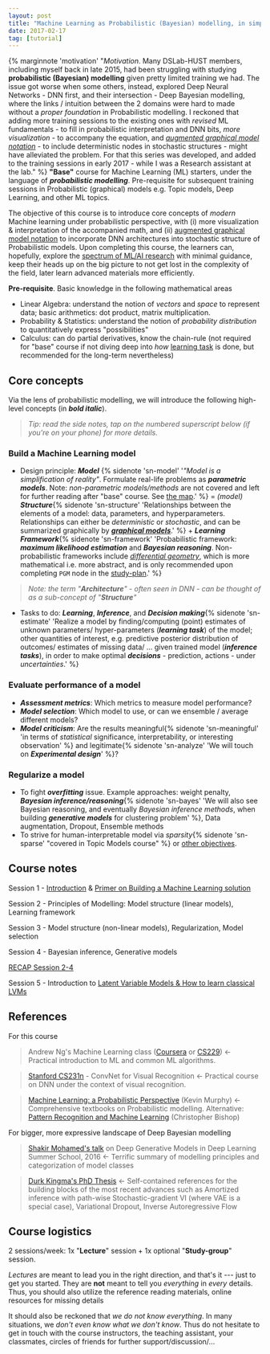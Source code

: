 ```yaml
---
layout: post
title: "Machine Learning as Probabilistic (Bayesian) modelling, in simpler language"
date: 2017-02-17
tag: [tutorial]
---
```

{% marginnote 'motivation' "*Motivation*. Many DSLab-HUST members, including myself back in late 2015, had been struggling with studying **probabilistic (Bayesian) modelling** given pretty limited training we had. The issue got worse when some others, instead, explored Deep Neural Networks - DNN first, and their intersection - Deep Bayesian modelling, where the links / intuition between the 2 domains were hard to made without a *proper foundation* in Probabilistic modelling. I reckoned that adding more training sessions to the existing ones with *revised* ML fundamentals - to fill in probabilistic interpretation and DNN bits, *more visualization* - to accompany the equation, and [*augmented graphical model notation*](//edwardlib.org/api/model) - to include deterministic nodes in stochastic structures - might have alleviated the problem. For that this series was developed, and added to the training sessions in early 2017 - while I was a Research assistant at the lab." %}
**"Base"** course for Machine Learning (ML) starters, under the language of ***probabilistic modelling***. Pre-requisite for subsequent training sessions in Probabilistic (graphical) models e.g. Topic models, Deep Learning, and other ML topics.

The objective of this course is to introduce core concepts of <em>modern</em> Machine learning under probabilistic perspective, with (i) more visualization & interpretation of the accompanied math, and (ii) <a href="//edwardlib.org/api/model">augmented graphical model notation</a> to incorporate DNN architectures into stochastic structure of Probabilistic models. Upon completing this course, the learners can, hopefully, explore the <a href="/blog/16/a-ml-dl-map">spectrum of ML/AI research</a>  with minimal guidance, keep their heads up on the big picture to not get lost in the complexity of the field, later learn advanced materials more efficiently.

**Pre-requisite**. Basic knowledge in the following mathematical areas
* Linear Algebra: understand the notion of *vectors* and *space* to represent data; basic arithmetics: dot product, matrix multiplication.
* Probability & Statistics: understand the notion of *probability distribution* to quantitatively express "possibilities"
* Calculus: can do partial derivatives, know the chain-rule (not required for "base" course if not diving deep into *how* [learning task](#core) is done, but recommended for the long-term nevertheless)

## <a name="core">Core concepts</a>
Via the lens of probabilistic modelling, we will introduce the following high-level concepts (in ***bold italic***).
> *Tip: read  the side notes, tap on the numbered superscript below (if you're on your phone) for more details.*

### Build a Machine Learning model
* Design principle: <a name="arc">***Model***</a> {% sidenote 'sn-model' '*"Model is a simplification of reality"*. Formulate real-life problems as ***parametric models***. Note: *non-parametric models/methods* are not covered and left for further reading after "base" course. See [the map](#map).' %} = *(model)* ***Structure***{% sidenote 'sn-structure' 'Relationships between the elements of a model: data, parameters, and hyperparameters.  Relationships can either be *deterministic* or *stochastic*, and can be summarized graphically by <a name="graphical" href="/blog/17/principle-of-modelling">***graphical models***</a>.' %} + ***Learning Framework***{% sidenote 'sn-framework' 'Probabilistic framework: ***maximum likelihood estimation*** and ***Bayesian reasoning***. Non-probabilistic frameworks include [*differential geometry*](//metacademy.org/roadmaps/rgrosse/dgml), which is more mathematical i.e. more abstract, and is only recommended upon completing `PGM` node in the [study-plan](#plan).' %}

> *Note: the term "**Architecture**" - often seen in DNN - can be thought of as a sub-concept of "**Structure**"*

* Tasks to do:  ***Learning***, ***Inference***, and ***Decision making***{% sidenote 'sn-estimate' 'Realize a model by finding/computing (point) estimates of unknown parameters/ hyper-parameters (***learning task***) of the model; other quantities of interest, e.g. predictive posterior distribution of outcomes/ estimates of missing data/ ... given trained model (***inference tasks***), in order to make optimal ***decisions*** - prediction, actions - under *uncertainties*.' %} 

### Evaluate performance of a model

* ***Assessment metrics***: Which metrics to measure model performance?
* ***Model selection***: Which model to use, or can we ensemble / average different models?
* ***Model criticism***: Are the results meaningful{% sidenote 'sn-meaningful' 'in terms of *statistical* significance, interpretability, or interesting observation' %}  and legitimate{% sidenote 'sn-analyze' 'We will touch on ***Experimental design***' %}? 

### Regularize a model
* To fight ***overfitting*** issue. Example approaches: weight penalty, ***Bayesian inference/reasoning***{% sidenote 'sn-bayes' 'We will also see Bayesian reasoning, and eventually *Bayesian inference methods*, when building ***generative models*** for clustering problem' %}, Data augmentation, Dropout, Ensemble methods
* To strive for human-interpretable model via *sparsity*{% sidenote 'sn-sparse' "covered in Topic Models course" %} or [other objectives](//en.wikipedia.org/wiki/Regularization*(mathematics)).


## <a name="note">Course notes</a>
Session 1 - [Introduction](//raw.githubusercontent.com/hoamle/essence_ml/e788aef7617fed6911bcfd710ebbccd8ed34eae6/essence_ml.pdf)  & [Primer on Building a Machine Learning solution](/blog/17/primer-on-building-ml-solutions)

Session 2 - Principles of Modelling: Model structure (linear models), Learning framework

Session 3 - Model structure (non-linear models), Regularization, Model selection

Session 4 - Bayesian inference, Generative models

[RECAP Session 2-4](//1drv.ms/p/s!ApOZHae4ogqZgog1P9HHN_4u3UeMeA) 

Session 5 - Introduction to [Latent Variable Models & How to learn classical LVMs](//1drv.ms/p/s!ApOZHae4ogqZgog1P9HHN_4u3UeMeA)

## <a name="ref">References</a>
For this course
> Andrew Ng's Machine Learning class ([Coursera](//www.coursera.org/learn/machine-learning) or [CS229](//cs229.stanford.edu/)) <- Practical introduction to ML and common ML algorithms.

> [Stanford CS231n](//cs231n.stanford.edu/) - ConvNet for Visual Recognition <- Practical course on DNN under the context of visual recognition.

> [Machine Learning: a Probabilistic Perspective](//www.cs.ubc.ca/~murphyk/MLbook/) (Kevin Murphy) <- Comprehensive textbooks on Probabilistic modelling. Alternative: [Pattern Recognition and Machine Learning](//www.amazon.com/Pattern-Recognition-Learning-Information-Statistics/dp/0387310738) (Christopher Bishop) 

For bigger, more expressive landscape of Deep Bayesian modelling
> [Shakir Mohamed's talk](//videolectures.net/deeplearning2016_mohamed_generative_models/) on Deep Generative Models in Deep Learning Summer School, 2016 <- Terrific summary of modelling principles and categorization of model classes

> [Durk Kingma's PhD Thesis](//twitter.com/dpkingma/status/914277278602821633?lang=en) <- Self-contained references for the building blocks of the most recent advances such as Amortized inference with path-wise Stochastic-gradient VI (where VAE is a special case), Variational Dropout, Inverse Autoregressive Flow 

## <a name="study">Course logistics</a>
2 sessions/week: 1x "**Lecture**" session + 1x optional "**Study-group**" session.

*Lectures* are meant to lead you in the right direction, and that's it --- just to get you started. They are **not** meant to tell you *everything* in *every* details. Thus, you should also utilize the reference reading materials, online resources for missing details

It should also be reckoned that *we do not know everything*. In many situations, we *don't even know what we don't know*. Thus do not hesitate to get in touch with the course instructors, the teaching assistant, your classmates, circles of friends for further support/discussion/...